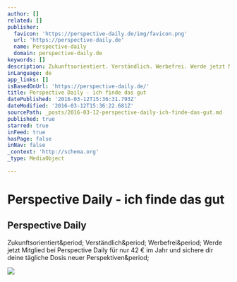 ```yaml
---
author: []
related: []
publisher:
  favicon: 'https://perspective-daily.de/img/favicon.png'
  url: 'https://perspective-daily.de'
  name: Perspective-daily
  domain: perspective-daily.de
keywords: []
description: Zukunftsorientiert. Verständlich. Werbefrei. Werde jetzt Mitglied bei Perspective Daily für nur 42 € im Jahr und sichere dir deine tägliche Dosis neuer Perspektiven.
inLanguage: de
app_links: []
isBasedOnUrl: 'https://perspective-daily.de/'
title: Perspective Daily - ich finde das gut
datePublished: '2016-03-12T15:36:31.793Z'
dateModified: '2016-03-12T15:36:22.681Z'
sourcePath: _posts/2016-03-12-perspective-daily-ich-finde-das-gut.md
published: true
starred: true
inFeed: true
hasPage: false
inNav: false
_context: 'http://schema.org'
_type: MediaObject

---
```

# Perspective Daily - ich finde das gut

<article style=""><h1>Perspective Daily</h1><p>Zukunftsorientiert&amp;period; Verständlich&amp;period; Werbefrei&amp;period; Werde jetzt Mitglied bei Perspective Daily für nur 42 € im Jahr und sichere dir deine tägliche Dosis neuer Perspektiven&amp;period;</p><img src="https://perspective-daily.de/img/authors/raul-krauthausen.jpg" /></article>
